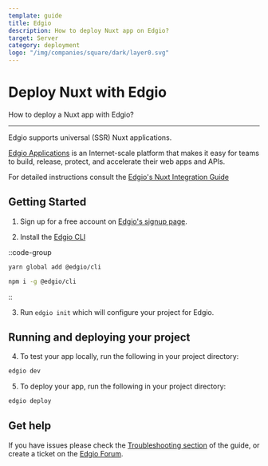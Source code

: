 ```yaml
---
template: guide
title: Edgio
description: How to deploy Nuxt app on Edgio?
target: Server
category: deployment
logo: "/img/companies/square/dark/layer0.svg"
---
```


# Deploy Nuxt with Edgio

How to deploy a Nuxt app with Edgio?

---

Edgio supports universal (SSR) Nuxt applications.

[Edgio Applications](https://docs.edg.io) is an Internet-scale platform that makes it easy for teams to build, release, protect, and accelerate their web apps and APIs.

For detailed instructions consult the [Edgio's Nuxt Integration Guide](https://docs.edg.io/guides/nuxt)

## Getting Started

1. Sign up for a free account on [Edgio's signup page](https://app.layer0.co/signup).

2. Install the [Edgio CLI](https://docs.edg.io/guides/cli)

::code-group
```bash [Yarn]
yarn global add @edgio/cli
```
```bash [NPM]
npm i -g @edgio/cli
```
::


3. Run `edgio init` which will configure your project for Edgio.

## Running and deploying your project

4. To test your app locally, run the following in your project directory:

```bash
edgio dev
```

5. To deploy your app, run the following in your project directory:

```bash
edgio deploy
```

## Get help

If you have issues please check the [Troubleshooting section](https://docs.edg.io/guides/nuxt#section_troubleshooting) of the guide, or create a ticket on the [Edgio Forum](https://forum.edg.io).
